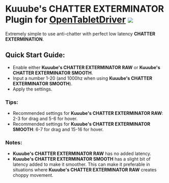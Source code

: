 # Kuuube's **CHATTER EXTERMINATOR** Plugin for [OpenTabletDriver](https://github.com/OpenTabletDriver/OpenTabletDriver) [![](https://img.shields.io/github/downloads/Kuuuube/Kuuube-s-CHATTER-EXTERMINATOR/total.svg)](https://github.com/Kuuuube/Kuuube-s-CHATTER-EXTERMINATOR/releases/latest)

Extremely simple to use anti-chatter with perfect low latency **CHATTER EXTERMINATION**.

## Quick Start Guide:
- Enable either **Kuuube's CHATTER EXTERMINATOR RAW** or **Kuuube's CHATTER EXTERMINATOR SMOOTH**.
- Input a number 1-20 (and 1000hz when using **Kuuube's CHATTER EXTERMINATOR SMOOTH**).
- Apply the settings.

### Tips:
- Recommended settings for **Kuuube's CHATTER EXTERMINATOR RAW**: 2-3 for drag and 5-6 for hover.
- Recommended settings for **Kuuube's CHATTER EXTERMINATOR SMOOTH**: 6-7 for drag and 15-16 for hover.

### Notes:
- **Kuuube's CHATTER EXTERMINATOR RAW** has no added latency.
- **Kuuube's CHATTER EXTERMINATOR SMOOTH** has a slight bit of latency added to make it smoother. This can make it preferable in situations where **Kuuube's CHATTER EXTERMINATOR RAW** creates choppy movement.